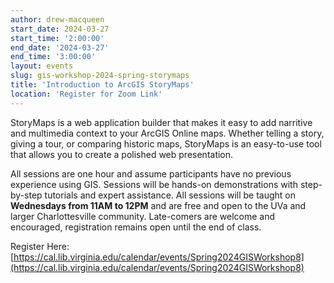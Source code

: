 ```yaml
---
author: drew-macqueen
start_date: 2024-03-27
start_time: '2:00:00'
end_date: '2024-03-27'
end_time: '3:00:00'
layout: events
slug: gis-workshop-2024-spring-storymaps
title: 'Introduction to ArcGIS StoryMaps'
location: 'Register for Zoom Link'
---
```


StoryMaps is a web application builder that makes it easy to add narritive and multimedia context to your ArcGIS Online maps.  Whether telling a story, giving a tour, or comparing historic maps, StoryMaps is an easy-to-use tool that allows you to create a polished web presentation.

All sessions are one hour and assume participants have no previous experience using GIS.  Sessions will be hands-on demonstrations with step-by-step tutorials and expert assistance.  All sessions will be taught on **Wednesdays from 11AM to 12PM** and are free and open to the UVa and larger Charlottesville community. Late-comers are welcome and encouraged, registration remains open until the end of class.

Register Here: [https://cal.lib.virginia.edu/calendar/events/Spring2024GISWorkshop8](https://cal.lib.virginia.edu/calendar/events/Spring2024GISWorkshop8)